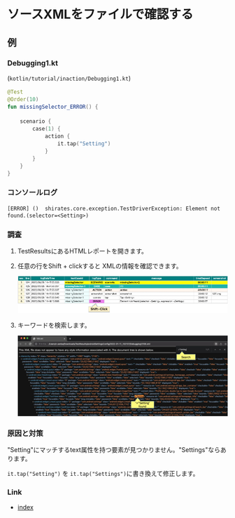 # ソースXMLをファイルで確認する

## 例

### Debugging1.kt

(`kotlin/tutorial/inaction/Debugging1.kt`)

```kotlin
@Test
@Order(10)
fun missingSelector_ERROR() {

    scenario {
        case(1) {
            action {
                it.tap("Setting")
            }
        }
    }
}
```

### コンソールログ

```
[ERROR]	()	shirates.core.exception.TestDriverException: Element not found.(selector=<Setting>)
```

### 調査

1. TestResultsにあるHTMLレポートを開きます。
2. 任意の行をShift + clickすると XMLの情報を確認できます。

   ![](../_images/open_xml_in_browser.png)
3. キーワードを検索します。

   ![](../_images/search_in_xml.png)

### 原因と対策

"Setting"にマッチするtext属性を持つ要素が見つかりません。"Settings"ならあります。

`it.tap("Setting")` を `it.tap("Settings")`に書き換えて修正します。

### Link

- [index](../../index_ja.md)
